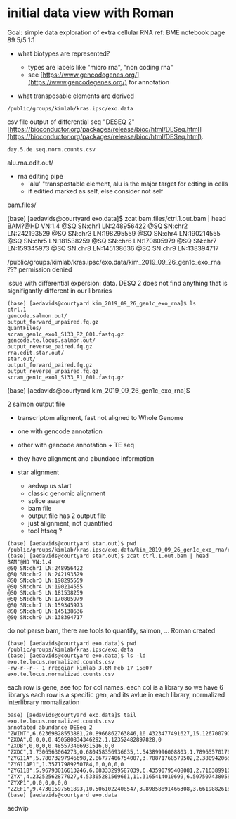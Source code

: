 # initial data view with Roman

Goal: simple data exploration of extra cellular RNA
ref: BME notebook page 89 5/5 1:1

- what biotypes are represented?
  * types are labels like "micro rna", "non coding rna"
  * see [https://www.gencodegenes.org/](https://www.gencodegenes.org/) for annotation

- what transposable elements are derived

```
/public/groups/kimlab/kras.ipsc/exo.data
```

csv file  output of differential seq "DESEQ 2" [https://bioconductor.org/packages/release/bioc/html/DESeq.html](https://bioconductor.org/packages/release/bioc/html/DESeq.html). 

```
day.5.de.seq.norm.counts.csv
```


alu.rna.edit.out/

- rna editing pipe
  * 'alu' "transpostable element, alu is the major target for edting in cells
  * if editied marked as self, else consider not self

bam.files/

(base) [aedavids@courtyard exo.data]$ zcat bam.files/ctrl.1.out.bam | head
BAM?@HD	VN:1.4
@SQ	SN:chr1	LN:248956422
@SQ	SN:chr2	LN:242193529
@SQ	SN:chr3	LN:198295559
@SQ	SN:chr4	LN:190214555
@SQ	SN:chr5	LN:181538259
@SQ	SN:chr6	LN:170805979
@SQ	SN:chr7	LN:159345973
@SQ	SN:chr8	LN:145138636
@SQ	SN:chr9	LN:138394717

/public/groups/kimlab/kras.ipsc/exo.data/kim_2019_09_26_gen1c_exo_rna ??? permission denied


issue with differential expersion: data. DESQ 2 does not find anything that is signifigantly different in our libraries

```
(base) [aedavids@courtyard kim_2019_09_26_gen1c_exo_rna]$ ls 
ctrl.1
gencode.salmon.out/           
output_forward_unpaired.fq.gz  
quantFiles/                            
scram_gen1c_exo1_S133_R2_001.fastq.gz
gencode.te.locus.salmon.out/  
output_reverse_paired.fq.gz    
rna.edit.star.out/                     
star.out/
output_forward_paired.fq.gz   
output_reverse_unpaired.fq.gz  
scram_gen1c_exo1_S133_R1_001.fastq.gz
```
(base) [aedavids@courtyard kim_2019_09_26_gen1c_exo_rna]$

2 salmon output file
  - transcriptom aligment, fast not aligned to Whole Genome
  - one with gencode annotation
  - other with gencode annotation + TE seq
  - they have alignment and abundace information
  
- star alignment
   - aedwp us start
   - classic genomic alignment
    - splice aware
    - bam file
    - output file has 2 output file
    - just alignment, not quantified
    - tool htseq ?
    
```
(base) [aedavids@courtyard star.out]$ pwd
/public/groups/kimlab/kras.ipsc/exo.data/kim_2019_09_26_gen1c_exo_rna/ctrl.1/star.out
(base) [aedavids@courtyard star.out]$ zcat ctrl.1.out.bam | head
BAM"@HD	VN:1.4
@SQ	SN:chr1	LN:248956422
@SQ	SN:chr2	LN:242193529
@SQ	SN:chr3	LN:198295559
@SQ	SN:chr4	LN:190214555
@SQ	SN:chr5	LN:181538259
@SQ	SN:chr6	LN:170805979
@SQ	SN:chr7	LN:159345973
@SQ	SN:chr8	LN:145138636
@SQ	SN:chr9	LN:138394717
```

do not parse bam, there are tools to quantify, salmon, ...
Roman created

```
(base) [aedavids@courtyard exo.data]$ pwd
/public/groups/kimlab/kras.ipsc/exo.data
(base) [aedavids@courtyard exo.data]$ ls -ld exo.te.locus.normalized.counts.csv 
-rw-r--r-- 1 rreggiar kimlab 3.6M Feb 17 15:07 exo.te.locus.normalized.counts.csv
```

each row is gene, see top for col names. each col is a library
so we have 6 librarys
each row is a specific gen, and its avlue in each library, normalized
interlibrary nromalization

```
base) [aedavids@courtyard exo.data]$ tail exo.te.locus.normalized.counts.csv
annotated abundance DESeq 2
"ZWINT",6.62369828553881,20.8966862763846,10.4323477491627,15.126700797512,8.0690002877522,4.15215144352486
"ZXDA",0,0,0,0.450580834346292,1.12352482897828,0
"ZXDB",0,0,0,0.485573406931516,0,0
"ZXDC",1.7306563064273,0.680458356936635,1.54389996008803,1.78965570176091,2.20095775952764,0.837796452065375
"ZYG11A",5.78073297946698,2.86777406754007,3.78871768579502,2.38094206521651,2.3372262157004,1.23598751038551
"ZYG11AP1",1.35717989250784,0,0,0,0,0
"ZYG11B",5.96793016613246,6.08333299587039,6.43590795408081,2.7163899108026,6.81998411106,10.1879773573553
"ZYX",4.23252562877027,4.53305281569661,11.3165414010699,6.50750743805843,2.091005101468,2.274549618252
"ZYXP1",0,0,0,0,0,0
"ZZEF1",9.47301597561893,10.5061022408547,3.89858891466308,3.66198826180922,13.7654874535881,9.37963721631963
(base) [aedavids@courtyard exo.data
```

aedwip
